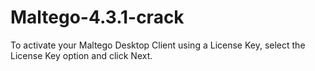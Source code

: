 # Maltego-4.3.1-crack
To activate your Maltego Desktop Client using a License Key, select the License Key option and click Next.
